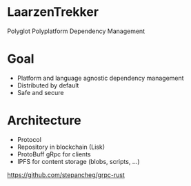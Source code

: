 # LaarzenTrekker
Polyglot Polyplatform Dependency Management
# Goal
* Platform and language agnostic dependency management
* Distributed by default
* Safe and secure
# Architecture
* Protocol
* Repository in blockchain (Lisk)
* ProtoBuff gRpc for clients
* IPFS for content storage (blobs, scripts, ...)

https://github.com/stepancheg/grpc-rust